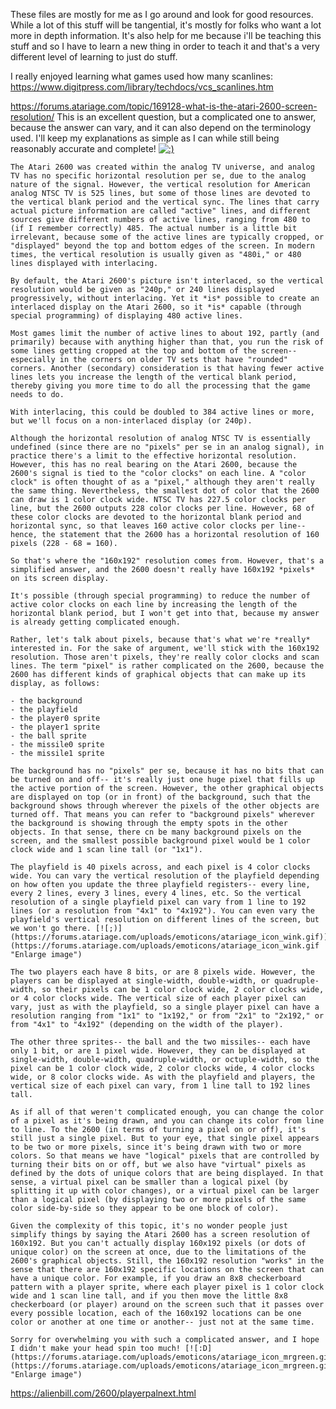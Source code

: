 These files are mostly for me as I go around and look for good resources. While a lot of this stuff will be tangential, it's mostly for folks who want a lot more in depth information. It's also help for me because i'll be teaching this stuff and so I have to learn a new thing in order to teach it and that's a very different level of learning to just do stuff.

I really enjoyed learning what games used how many scanlines: https://www.digitpress.com/library/techdocs/vcs_scanlines.htm

https://forums.atariage.com/topic/169128-what-is-the-atari-2600-screen-resolution/
	This is an excellent question, but a complicated one to answer, because the answer can vary, and it can also depend on the terminology used. I'll keep my explanations as simple as I can while still being reasonably accurate and complete! [![:)](https://forums.atariage.com/uploads/emoticons/atariage_icon_smile.gif)](https://forums.atariage.com/uploads/emoticons/atariage_icon_smile.gif "Enlarge image")
	
	The Atari 2600 was created within the analog TV universe, and analog TV has no specific horizontal resolution per se, due to the analog nature of the signal. However, the vertical resolution for American analog NTSC TV is 525 lines, but some of those lines are devoted to the vertical blank period and the vertical sync. The lines that carry actual picture information are called "active" lines, and different sources give different numbers of active lines, ranging from 480 to (if I remember correctly) 485. The actual number is a little bit irrelevant, because some of the active lines are typically cropped, or "displayed" beyond the top and bottom edges of the screen. In modern times, the vertical resolution is usually given as "480i," or 480 lines displayed with interlacing.
	
	By default, the Atari 2600's picture isn't interlaced, so the vertical resolution would be given as "240p," or 240 lines displayed progressively, without interlacing. Yet it *is* possible to create an interlaced display on the Atari 2600, so it *is* capable (through special programming) of displaying 480 active lines.
	
	Most games limit the number of active lines to about 192, partly (and primarily) because with anything higher than that, you run the risk of some lines getting cropped at the top and bottom of the screen-- especially in the corners on older TV sets that have "rounded" corners. Another (secondary) consideration is that having fewer active lines lets you increase the length of the vertical blank period, thereby giving you more time to do all the processing that the game needs to do.
	
	With interlacing, this could be doubled to 384 active lines or more, but we'll focus on a non-interlaced display (or 240p).
	
	Although the horizontal resolution of analog NTSC TV is essentially undefined (since there are no "pixels" per se in an analog signal), in practice there's a limit to the effective horizontal resolution. However, this has no real bearing on the Atari 2600, because the 2600's signal is tied to the "color clocks" on each line. A "color clock" is often thought of as a "pixel," although they aren't really the same thing. Nevertheless, the smallest dot of color that the 2600 can draw is 1 color clock wide. NTSC TV has 227.5 color clocks per line, but the 2600 outputs 228 color clocks per line. However, 68 of these color clocks are devoted to the horizontal blank period and horizontal sync, so that leaves 160 active color clocks per line-- hence, the statement that the 2600 has a horizontal resolution of 160 pixels (228 - 68 = 160).
	
	So that's where the "160x192" resolution comes from. However, that's a simplified answer, and the 2600 doesn't really have 160x192 *pixels* on its screen display.
	
	It's possible (through special programming) to reduce the number of active color clocks on each line by increasing the length of the horizontal blank period, but I won't get into that, because my answer is already getting complicated enough.
	
	Rather, let's talk about pixels, because that's what we're *really* interested in. For the sake of argument, we'll stick with the 160x192 resolution. Those aren't pixels, they're really color clocks and scan lines. The term "pixel" is rather complicated on the 2600, because the 2600 has different kinds of graphical objects that can make up its display, as follows:
	
	- the background
	- the playfield
	- the player0 sprite
	- the player1 sprite
	- the ball sprite
	- the missile0 sprite
	- the missile1 sprite
	
	The background has no "pixels" per se, because it has no bits that can be turned on and off-- it's really just one huge pixel that fills up the active portion of the screen. However, the other graphical objects are displayed on top (or in front) of the background, such that the background shows through wherever the pixels of the other objects are turned off. That means you can refer to "background pixels" wherever the background is showing through the empty spots in the other objects. In that sense, there cn be many background pixels on the screen, and the smallest possible background pixel would be 1 color clock wide and 1 scan line tall (or "1x1").
	
	The playfield is 40 pixels across, and each pixel is 4 color clocks wide. You can vary the vertical resolution of the playfield depending on how often you update the three playfield registers-- every line, every 2 lines, every 3 lines, every 4 lines, etc. So the vertical resolution of a single playfield pixel can vary from 1 line to 192 lines (or a resolution from "4x1" to "4x192"). You can even vary the playfield's vertical resolution on different lines of the screen, but we won't go there. [![;)](https://forums.atariage.com/uploads/emoticons/atariage_icon_wink.gif)](https://forums.atariage.com/uploads/emoticons/atariage_icon_wink.gif "Enlarge image")
	
	The two players each have 8 bits, or are 8 pixels wide. However, the players can be displayed at single-width, double-width, or quadruple-width, so their pixels can be 1 color clock wide, 2 color clocks wide, or 4 color clocks wide. The vertical size of each player pixel can vary, just as with the playfield, so a single player pixel can have a resolution ranging from "1x1" to "1x192," or from "2x1" to "2x192," or from "4x1" to "4x192" (depending on the width of the player).
	
	The other three sprites-- the ball and the two missiles-- each have only 1 bit, or are 1 pixel wide. However, they can be displayed at single-width, double-width, quadruple-width, or octuple-width, so the pixel can be 1 color clock wide, 2 color clocks wide, 4 color clocks wide, or 8 color clocks wide. As with the playfield and players, the vertical size of each pixel can vary, from 1 line tall to 192 lines tall.
	
	As if all of that weren't complicated enough, you can change the color of a pixel as it's being drawn, and you can change its color from line to line. To the 2600 (in terms of turning a pixel on or off), it's still just a single pixel. But to your eye, that single pixel appears to be two or more pixels, since it's being drawn with two or more colors. So that means we have "logical" pixels that are controlled by turning their bits on or off, but we also have "virtual" pixels as defined by the dots of unique colors that are being displayed. In that sense, a virtual pixel can be smaller than a logical pixel (by splitting it up with color changes), or a virtual pixel can be larger than a logical pixel (by displaying two or more pixels of the same color side-by-side so they appear to be one block of color).
	
	Given the complexity of this topic, it's no wonder people just simplify things by saying the Atari 2600 has a screen resolution of 160x192. But you can't actually display 160x192 pixels (or dots of unique color) on the screen at once, due to the limitations of the 2600's graphical objects. Still, the 160x192 resolution "works" in the sense that there are 160x192 specific locations on the screen that can have a unique color. For example, if you draw an 8x8 checkerboard pattern with a player sprite, where each player pixel is 1 color clock wide and 1 scan line tall, and if you then move the little 8x8 checkerboard (or player) around on the screen such that it passes over every possible location, each of the 160x192 locations can be one color or another at one time or another-- just not at the same time.
	
	Sorry for overwhelming you with such a complicated answer, and I hope I didn't make your head spin too much! [![:D](https://forums.atariage.com/uploads/emoticons/atariage_icon_mrgreen.gif)](https://forums.atariage.com/uploads/emoticons/atariage_icon_mrgreen.gif "Enlarge image")

https://alienbill.com/2600/playerpalnext.html